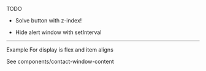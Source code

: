 TODO

- Solve button with z-index!

- Hide alert window with setInterval

---

Example For display is flex and item aligns

See components/contact-window-content